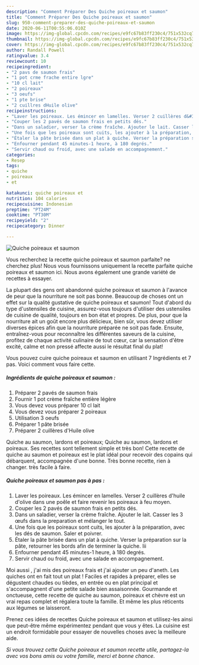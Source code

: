 ```yaml
---
description: "Comment Préparer Des Quiche poireaux et saumon"
title: "Comment Préparer Des Quiche poireaux et saumon"
slug: 950-comment-preparer-des-quiche-poireaux-et-saumon
date: 2020-06-11T00:55:06.010Z
image: https://img-global.cpcdn.com/recipes/e9fc67b83ff230c4/751x532cq70/quiche-poireaux-et-saumon-photo-principale-de-la-recette.jpg
thumbnail: https://img-global.cpcdn.com/recipes/e9fc67b83ff230c4/751x532cq70/quiche-poireaux-et-saumon-photo-principale-de-la-recette.jpg
cover: https://img-global.cpcdn.com/recipes/e9fc67b83ff230c4/751x532cq70/quiche-poireaux-et-saumon-photo-principale-de-la-recette.jpg
author: Randall Powell
ratingvalue: 3.4
reviewcount: 10
recipeingredient:
- "2 pavs de saumon frais"
- "1 pot crme frache entire lgre"
- "10 cl lait"
- "2 poireaux"
- "3 oeufs"
- "1 pte brise"
- "2 cuillres dHuile olive"
recipeinstructions:
- "Laver les poireaux. Les émincer en lamelles. Verser 2 cuillères d&#39;huile d&#39;olive dans une poêle et faire revenir les poireaux à feu moyen."
- "Couper les 2 pavés de saumon frais en petits dés."
- "Dans un saladier, verser la crème fraîche. Ajouter le lait. Casser les 3 œufs dans la preparation et mélanger le tout."
- "Une fois que les poireaux sont cuits, les ajouter à la préparation, avec les dés de saumon. Saler et poivrer."
- "Étaler la pâte brisée dans un plat à quiche. Verser la préparation sur la pâte, retourner les bords afin de terminer la quiche. Iii"
- "Enfourner pendant 45 minutes-1 heure, à 180 degrés."
- "Servir chaud ou froid, avec une salade en accompagnement."
categories:
- Resep
tags:
- quiche
- poireaux
- et

katakunci: quiche poireaux et 
nutrition: 104 calories
recipecuisine: Indonesian
preptime: "PT24M"
cooktime: "PT30M"
recipeyield: "2"
recipecategory: Dinner

---
```



![Quiche poireaux et saumon](https://img-global.cpcdn.com/recipes/e9fc67b83ff230c4/751x532cq70/quiche-poireaux-et-saumon-photo-principale-de-la-recette.jpg)

Vous recherchez la recette quiche poireaux et saumon parfaite? ne cherchez plus! Nous vous fournissons uniquement la recette parfaite quiche poireaux et saumon ici. Nous avons également une grande variété de recettes à essayer.

La plupart des gens ont abandonné quiche poireaux et saumon à l'avance de peur que la nourriture ne soit pas bonne. Beaucoup de choses ont un effet sur la qualité gustative de quiche poireaux et saumon! Tout d'abord du type d'ustensiles de cuisine, assurez-vous toujours d'utiliser des ustensiles de cuisine de qualité, toujours en bon état et propres. De plus, pour que la nourriture ait un goût encore plus délicieux, bien sûr, vous devez utiliser diverses épices afin que la nourriture préparée ne soit pas fade. Ensuite, entraînez-vous pour reconnaître les différentes saveurs de la cuisine, profitez de chaque activité culinaire de tout cœur, car la sensation d'être excité, calme et non pressé affecte aussi le résultat final du plat!

<!--inarticleads1-->

Vous pouvez cuire quiche poireaux et saumon en utilisant 7 Ingrédients et 7 pas. Voici comment vous faire cette.

##### Ingrédients de quiche poireaux et saumon :

1. Préparer 2 pavés de saumon frais
1. Fournir 1 pot crème fraîche entière légère
1. Vous devez vous préparer 10 cl lait
1. Vous devez vous préparer 2 poireaux
1. Utilisation 3 oeufs
1. Préparer 1 pâte brisée
1. Préparer 2 cuillères d&#39;Huile olive


Quiche au saumon, lardons et poireaux; Quiche au saumon, lardons et poireaux. Ses recettes sont tellement simple et très bon! Cette recette de quiche au saumon et poireaux est le plat idéal pour recevoir des copains qui débarquent, accompagnée d&#39;une bonne. Très bonne recette, rien à changer. très facile à faire. 

<!--inarticleads2-->

##### Quiche poireaux et saumon pas à pas :

1. Laver les poireaux. Les émincer en lamelles. Verser 2 cuillères d&#39;huile d&#39;olive dans une poêle et faire revenir les poireaux à feu moyen.
1. Couper les 2 pavés de saumon frais en petits dés.
1. Dans un saladier, verser la crème fraîche. Ajouter le lait. Casser les 3 œufs dans la preparation et mélanger le tout.
1. Une fois que les poireaux sont cuits, les ajouter à la préparation, avec les dés de saumon. Saler et poivrer.
1. Étaler la pâte brisée dans un plat à quiche. Verser la préparation sur la pâte, retourner les bords afin de terminer la quiche. Iii
1. Enfourner pendant 45 minutes-1 heure, à 180 degrés.
1. Servir chaud ou froid, avec une salade en accompagnement.


Moi aussi , j&#39;ai mis des poireaux frais et j&#39;ai ajouter un peu d&#39;aneth. Les quiches ont en fait tout un plat ! Faciles et rapides à préparer, elles se dégustent chaudes ou tièdes, en entrée ou en plat principal et s&#39;accompagnent d&#39;une petite salade bien assaisonnée. Gourmande et onctueuse, cette recette de quiche au saumon, poireaux et chèvre est un vrai repas complet et régalera toute la famille. Et même les plus réticents aux légumes se laisseront. 

<!--inarticleads1-->

<p>
Prenez ces idées de recettes Quiche poireaux et saumon et utilisez-les ainsi que peut-être même expérimentez pendant que vous y êtes. La cuisine est un endroit formidable pour essayer de nouvelles choses avec la meilleure aide.
</p>

<p>
<i>Si vous trouvez cette Quiche poireaux et saumon recette utile, partagez-la avec vos bons amis ou votre famille, merci et bonne chance.</i>
</p>
